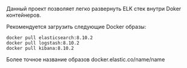 Данный проект позволяет легко развернуть ELK стек внутри Doker контейнеров.

Рекомендуется загрузить следующие Docker образы:

~~~
docker pull elasticsearch:8.10.2
docker pull logstash:8.10.2
docker pull kibana:8.10.2
~~~

Более точное название образов docker.elastic.co/name/name
